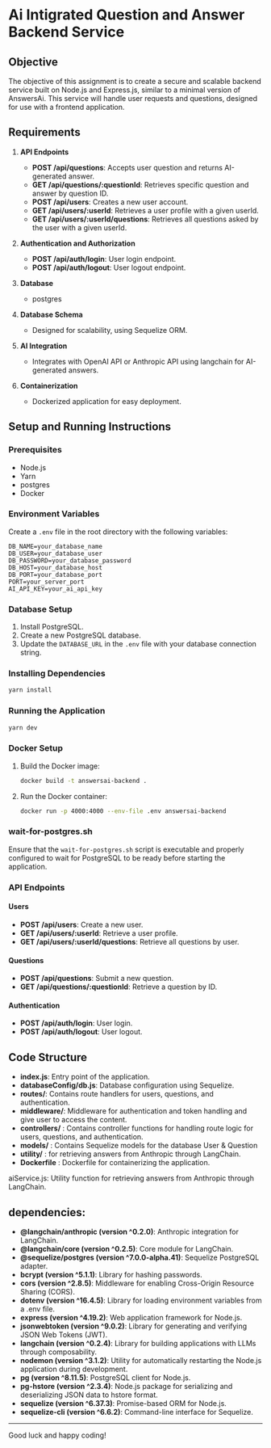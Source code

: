 
# Ai Intigrated Question and Answer Backend Service

## Objective
The objective of this assignment is to create a secure and scalable backend service built on Node.js and Express.js, similar to a minimal version of AnswersAi. This service will handle user requests and questions, designed for use with a frontend application.

## Requirements

1. **API Endpoints**
    - **POST /api/questions**: Accepts user question and returns AI-generated answer.
    - **GET /api/questions/:questionId**: Retrieves specific question and answer by question ID.
    - **POST /api/users**: Creates a new user account.
    - **GET /api/users/:userId**: Retrieves a user profile with a given userId.
    - **GET /api/users/:userId/questions**: Retrieves all questions asked by the user with a given userId.
    
2. **Authentication and Authorization**
    - **POST /api/auth/login**: User login endpoint.
    - **POST /api/auth/logout**: User logout endpoint.

3. **Database**
    - postgres

3. **Database Schema**
    - Designed for scalability, using Sequelize ORM.
    
4. **AI Integration**
    - Integrates with OpenAI API or Anthropic API using langchain for AI-generated answers.
    
5. **Containerization**
    - Dockerized application for easy deployment.
    

## Setup and Running Instructions

### Prerequisites
- Node.js
- Yarn
- postgres
- Docker

### Environment Variables
Create a `.env` file in the root directory with the following variables:
```env
DB_NAME=your_database_name
DB_USER=your_database_user
DB_PASSWORD=your_database_password
DB_HOST=your_database_host
DB_PORT=your_database_port
PORT=your_server_port
AI_API_KEY=your_ai_api_key
```

### Database Setup
1. Install PostgreSQL.
2. Create a new PostgreSQL database.
3. Update the `DATABASE_URL` in the `.env` file with your database connection string.

### Installing Dependencies
```bash
yarn install
```

### Running the Application
```bash
yarn dev
```

### Docker Setup
1. Build the Docker image:
    ```bash
    docker build -t answersai-backend .
    ```
2. Run the Docker container:
    ```bash
    docker run -p 4000:4000 --env-file .env answersai-backend
    ```

### wait-for-postgres.sh
Ensure that the `wait-for-postgres.sh` script is executable and properly configured to wait for PostgreSQL to be ready before starting the application.

### API Endpoints

#### Users
- **POST /api/users**: Create a new user.
- **GET /api/users/:userId**: Retrieve a user profile.
- **GET /api/users/:userId/questions**: Retrieve all questions by user.

#### Questions
- **POST /api/questions**: Submit a new question.
- **GET /api/questions/:questionId**: Retrieve a question by ID.

#### Authentication
- **POST /api/auth/login**: User login.
- **POST /api/auth/logout**: User logout.

## Code Structure
- **index.js**: Entry point of the application.
- **databaseConfig/db.js**: Database configuration using Sequelize.
- **routes/**: Contains route handlers for users, questions, and authentication.
- **middleware/**: Middleware for authentication and token handling and give user to access the content.
- **controllers/** : Contains controller functions for handling route logic for users, questions, and authentication.
- **models/** : Contains Sequelize models for the database User & Question
- **utility/** : for retrieving answers from Anthropic through LangChain.
- **Dockerfile** : Dockerfile for containerizing the application.

aiService.js: Utility function for retrieving answers from Anthropic through LangChain.



## dependencies:

- **@langchain/anthropic (version ^0.2.0)**: Anthropic integration for LangChain.
- **@langchain/core (version ^0.2.5)**: Core module for LangChain.
- **@sequelize/postgres (version ^7.0.0-alpha.41)**: Sequelize PostgreSQL adapter.
- **bcrypt (version ^5.1.1)**: Library for hashing passwords.
- **cors (version ^2.8.5)**: Middleware for enabling Cross-Origin Resource Sharing (CORS).
- **dotenv (version ^16.4.5)**: Library for loading environment variables from a .env file.
- **express (version ^4.19.2)**: Web application framework for Node.js.
- **jsonwebtoken (version ^9.0.2)**: Library for generating and verifying JSON Web Tokens (JWT).
- **langchain (version ^0.2.4)**: Library for building applications with LLMs through composability.
- **nodemon (version ^3.1.2)**: Utility for automatically restarting the Node.js application during development.
- **pg (version ^8.11.5)**: PostgreSQL client for Node.js.
- **pg-hstore (version ^2.3.4)**: Node.js package for serializing and deserializing JSON data to hstore format.
- **sequelize (version ^6.37.3)**: Promise-based ORM for Node.js.
- **sequelize-cli (version ^6.6.2)**: Command-line interface for Sequelize.


---

Good luck and happy coding!
